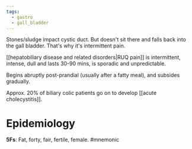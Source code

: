```yaml
---
tags:
  - gastro
  - gall_bladder
---
```

Stones/sludge impact cystic duct. But doesn't sit there and falls back into the gall bladder. That's why it's intermittent pain. 

[[hepatobiliary disease and related disorders|RUQ pain]] is intermittent, intense, dull and lasts 30-90 mins, is sporadic and unpredictable.

Begins abruptly post-prandial (usually after a fatty meal), and subsides gradually.  
  
Approx. 20% of biliary colic patients go on to develop [[acute cholecystitis]].

# Epidemiology
**5Fs**: Fat, forty, fair, fertile, female. #mnemonic 